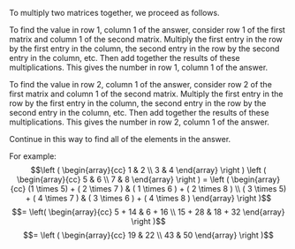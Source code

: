 To multiply two matrices together, we proceed as follows.

To find the value in row 1, column 1 of the answer, consider row 1 of
the first matrix and column 1 of the second matrix. Multiply the first
entry in the row by the first entry in the column, the second entry in
the row by the second entry in the column, etc. Then add together the
results of these multiplications. This gives the number in row 1, column
1 of the answer.

To find the value in row 2, column 1 of the answer, consider row 2 of
the first matrix and column 1 of the second matrix. Multiply the first
entry in the row by the first entry in the column, the second entry in
the row by the second entry in the column, etc. Then add together the
results of these multiplications. This gives the number in row 2, column
1 of the answer.

Continue in this way to find all of the elements in the answer.

For example: $$\left ( 
\begin{array}{cc} 
  1 & 2 \\
  3 & 4 
\end{array} 
\right ) 
\left ( 
\begin{array}{cc} 
  5 & 6 \\
  7 & 8 
\end{array} 
\right )  =
\left ( 
\begin{array}{cc} 
  (1 \times 5) + ( 2 \times 7 ) & ( 1 \times 6 ) + ( 2 \times 8 ) \\
  ( 3 \times 5) + ( 4 \times 7 ) & ( 3 \times 6 ) + ( 4 \times 8 ) 
\end{array}
\right )$$ $$= \left( 
\begin{array}{cc}
  5 + 14 & 6 + 16 \\
  15 + 28 & 18 + 32 
\end{array} 
\right )$$ $$= \left ( 
\begin{array}{cc}
  19 & 22 \\
  43 & 50 
\end{array} 
\right )$$
